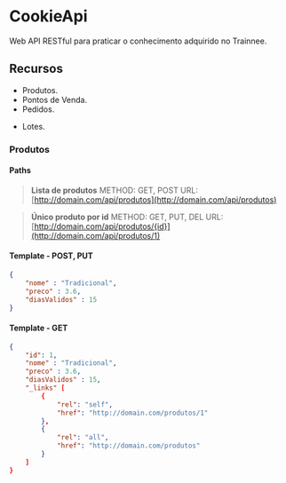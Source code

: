 # CookieApi
Web API RESTful para praticar o conhecimento adquirido no Trainnee.

## Recursos

+ Produtos.
+ Pontos de Venda.
+ Pedidos.
- Lotes.


### Produtos

#### Paths
>**Lista de produtos**
>METHOD: GET, POST
>URL: [http://domain.com/api/produtos](http://domain.com/api/produtos)   

>**Único produto por id**
>METHOD: GET, PUT, DEL
>URL: [http://domain.com/api/produtos/{id}](http://domain.com/api/produtos/1) 

#### Template - POST, PUT
```json
{
	"nome" : "Tradicional",
    "preco" : 3.6,
    "diasValidos" : 15
}
```

#### Template - GET
```json
{
	"id": 1,
	"nome" : "Tradicional",
    "preco" : 3.6,
    "diasValidos" : 15,
    "_links" [
	    { 
		    "rel": "self",
		    "href": "http://domain.com/produtos/1"
		},
		{
			"rel": "all",
			"href": "http://domain.com/produtos"
		}
    ]
}
```
